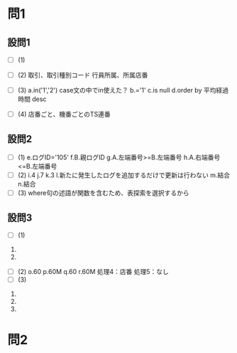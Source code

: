 # 問1

## 設問1

- [ ] (1)
- [ ] (2)
取引、取引種別コード
行員所属、所属店番

- [ ] (3)
a.in('1','2')
case文の中でin使えた？
b.='1'
c.is null
d.order by 平均経過時間 desc
- [ ] (4)
店番ごと、機番ごとのTS連番

## 設問2

- [ ] (1)
e.ログID='105'
f.B.親ログID
g.A.左端番号>=B.左端番号
h.A.右端番号<=B.左端番号
- [ ] (2)
i.4
j.7
k.3
l.新たに発生したログを追加するだけで更新は行わない
m.結合
n.結合
- [ ] (3)
where句の述語が関数を含むため、表探索を選択するから

## 設問3

- [ ] (1)

1.
2.

- [ ] (2)
o.60
p.60M
q.60
r.60M
処理4：店番
処理5：なし
- [ ] (3)

1.
2.
3.

# 問2
